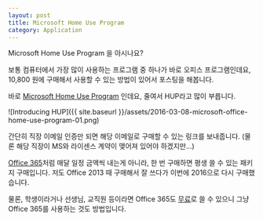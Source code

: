 ```yaml
---
layout: post
title: Microsoft Home Use Program
category: Application
---
```


<p class="message">
  Microsoft Home Use Program 을 아시나요?
</p>

보통 컴퓨터에서 가장 많이 사용하는 프로그램 중 하나가 바로 오피스 프로그램인데요,
10,800 원에 구매해서 사용할 수 있는 방법이 있어서 포스팅을 해봅니다.

바로 [Microsoft Home Use Program](www.microsofthup.com/) 인데요, 
줄여서 HUP라고 많이 부릅니다.

![Introducing HUP]({{ site.baseurl }}/assets/2016-03-08-microsoft-office-home-use-program-01.png)

간단히 직장 이메일 인증만 되면 해당 이메일로 구매할 수 있는 링크를 보내줍니다.
(물론 해당 직장이 MS와 라이센스 계약이 맺어져 있어야 하겠지만...)


[Office 365](https://products.office.com/ko-kr/office-365-home)처럼 매달 일정 금액씩 내는게 아니라, 
한 번 구매하면 평생 쓸 수 있는 패키지 구매입니다. 
저도 Office 2013 때 구매해서 잘 쓰다가 이번에 2016으로 다시 구매했습니다.

물론, 학생이라거나 선생님, 교직원 등이라면
 Office 365도 [무료](https://products.office.com/ko-kr/student/office-in-education)로 쓸 수 있으니
그냥 Office 365를 사용하는 것도 방법입니다.